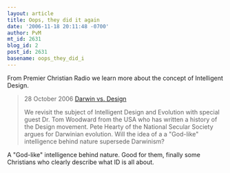 ```yaml
---
layout: article
title: Oops, they did it again
date: '2006-11-18 20:11:48 -0700'
author: PvM
mt_id: 2631
blog_id: 2
post_id: 2631
basename: oops_they_did_i
---
```

From Premier Christian Radio we learn more about the concept of Intelligent Design.

> 28 October 2006
> [Darwin vs. Design 	](http://www.premier.org.uk/engine.cfm?i=749&amp;bhcp=1)
> 
> We revisit the subject of Intelligent Design and Evolution with special guest Dr. Tom Woodward from the USA who has written a history of the Design movement. Pete Hearty of the National Secular Society argues for Darwinian evolution. Will the idea of a a "God-like" intelligence behind nature supersede Darwinism?

A "God-like" intelligence behind nature. 
Good for them, finally some Christians who clearly describe what ID is all about.
